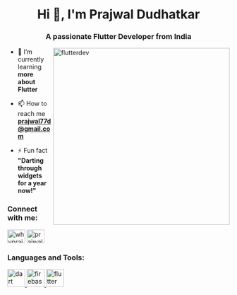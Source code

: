 <h1 align="center">Hi 👋, I'm Prajwal Dudhatkar</h1>
<h3 align="center">A passionate Flutter Developer from India</h3>

<img align="right" alt="flutterdev" width="400" src="https://www.freecodecamp.org/news/content/images/2022/11/hire-full-stack-developers1546507474317-1.gif">


- 🌱 I’m currently learning **more about Flutter**

- 📫 How to reach me **prajwal77d@gmail.com**

- ⚡ Fun fact **"Darting through widgets for a year now!"**

<h3 align="left">Connect with me:</h3>
<p align="left">
<a href="https://twitter.com/prajwall_" target="blank"><img align="center" src="https://raw.githubusercontent.com/rahuldkjain/github-profile-readme-generator/master/src/images/icons/Social/twitter.svg" alt="whyprajwal_" height="30" width="40" /></a>
<a href="https://linkedin.com/in/prajwal dudhatkar" target="blank"><img align="center" src="https://raw.githubusercontent.com/rahuldkjain/github-profile-readme-generator/master/src/images/icons/Social/linked-in-alt.svg" alt="prajwal dudhatkar" height="30" width="40" /></a>
</p>

<h3 align="left">Languages and Tools:</h3>
<p align="left"> <a href="https://dart.dev" target="_blank" rel="noreferrer"> <img src="https://www.vectorlogo.zone/logos/dartlang/dartlang-icon.svg" alt="dart" width="40" height="40"/> </a> <a href="https://firebase.google.com/" target="_blank" rel="noreferrer"> <img src="https://www.vectorlogo.zone/logos/firebase/firebase-icon.svg" alt="firebase" width="40" height="40"/> </a> <a href="https://flutter.dev" target="_blank" rel="noreferrer"> <img src="https://www.vectorlogo.zone/logos/flutterio/flutterio-icon.svg" alt="flutter" width="40" height="40"/> </a> </p>


